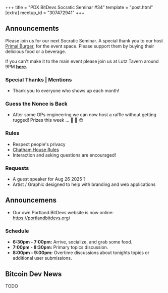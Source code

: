 +++
title = "PDX BitDevs Socratic Seminar #34"
template = "post.html"
[extra]
meetup_id = "307472941"
+++

## Announcements

Please join us for our next Socratic Seminar. A special thank you to our host <a href="https://dicksprimalburger.com/" data-no-summary>Primal Burger</a>, for the event space. 
Please support them by buying their delicious food or a beverage.

If you can't make it to the main event please join us at Lutz Tavern around 9PM **<a href="https://www.lutztavern.com/" data-no-summary>here</a>.**

### Special Thanks | Mentions
- Thank you to everyone who shows up each month!


### Guess the Nonce is Back
- After some OPs engineering we can now host a raffle without getting rugged! Prizes this week ... 🎉 🎁 😊

### Rules
- Respect people's privacy
- [Chatham House Rules](https://www.chathamhouse.org/about-us/chatham-house-rule)
- Interaction and asking questions are encouraged!

### Requests
- A guest speaker for Aug 26 2025 ?
- Artist / Graphic designed to help with branding and web applications

## Announcemens
- Our own Portland.BitDevs website is now online: https://portlandbitdevs.org/

### Schedule
- **6:30pm - 7:00pm:** Arrive, socialize, and grab some food.
- **7:00pm - 8:30pm:** Primary topics discussion.
- **8:00pm - 9:00pm:** Overtime discussions about tonights topics or additional user submissions.

## Bitcoin Dev News

TODO
